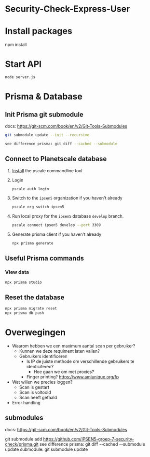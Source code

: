 # Security-Check-Express-User

# Install packages

npm install

# Start API
```sh
node server.js
```

# Prisma & Database

## Init Prisma git submodule

docs: https://git-scm.com/book/en/v2/Git-Tools-Submodules


```sh
git submodule update --init --recursive
```
```sh
see difference prisma: git diff --cached --submodule
```

## Connect to Planetscale database

1. [Install](https://github.com/planetscale/cli#installation) the pscale commandline tool

2. Login

    ```sh
    pscale auth login
    ```

3. Switch to the `ipsen5` organization if you haven't already

    ```sh
    pscale org switch ipsen5
    ```

4. Run local proxy for the `ipsen5` database `develop` branch.

    ```sh
    pscale connect ipsen5 develop --port 3309
    ```

5. Generate prisma client if you haven't already

    ```sh
    npx prisma generate
    ```

## Useful Prisma commands

### View data

```sh
npx prisma studio
```

## Reset the database

```sh
npx prisma migrate reset
npx prisma db push
```

# Overwegingen

- Waarom hebben we een maximum aantal scan per gebruiker?
  - Kunnen we deze requiment laten vallen?
  - Gebruikers identificeren
    - Is IP de juiste methode om verschillende gebruikers te identiciferen?
      - Hoe gaan we om met proxies?
    - Finger printing? https://www.amiunique.org/fp
- Wat willen we precies loggen?
  - Scan is gestart
  - Scan is voltooid
  - Scan heeft gefaald
- Error handling

## submodules

docs: https://git-scm.com/book/en/v2/Git-Tools-Submodules

git submodule add https://github.com/IPSEN5-groep-7-security-check/prisma.git
see difference prisma: git diff --cached --submodule
update submodule: git submodule update
